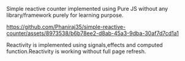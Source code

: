 Simple reactive counter implemented using Pure JS without any library/framework purely for learning purpose.

https://github.com/Phaniraj35/simple-reactive-counter/assets/8973538/b6b78ee2-d8ab-45a3-9dba-30af7d7cd1a1

Reactivity is implemented using signals,effects and computed function.Reactivity is working without full page refresh.

